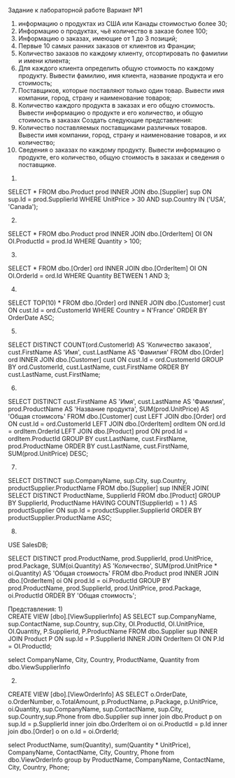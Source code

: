 Задание к лабораторной работе
Вариант №1
1.	информацию о продуктах из США или Канады стоимостью более 30;
2.	Информацию о продуктах, чьё количество в заказе более 100;
3.	Информацию о заказах, имеющие от 1 до 3 позиций;
4.	Первые 10 самых ранних заказов от клиентов из Франции;
5.	Количество заказов по каждому клиенту, отсортировать по фамилии и имени клиента;
6.	Для каждого клиента определить общую стоимость по каждому продукту. Вывести фамилию, имя клиента, название продукта и его стоимость;
7.	Поставщиков, которые поставляют только один товар. Вывести имя компании, город, страну и наименование товаров;
8.	Количество каждого продукта в заказах и его общую стоимость. Вывести информацию о продукте и его количество, и общую стоимость в заказах
Создать следующие представления:
1.	Количество поставляемых поставщиками различных товаров. Вывести имя компании, город, страну и наименование товаров, и их количество;
2.	Сведения о заказах по каждому продукту. Вывести информацию о продукте, его количество, общую стоимость в заказах и сведения о поставщике.

1)
SELECT * 
FROM dbo.Product prod
INNER JOIN dbo.[Supplier] sup ON sup.Id = prod.SupplierId
WHERE UnitPrice > 30 AND sup.Country IN ('USA', 'Canada');


2)
SELECT * 
FROM dbo.Product prod
INNER JOIN dbo.[OrderItem] OI ON OI.ProductId = prod.Id
WHERE Quantity > 100;

3)
SELECT *
FROM dbo.[Order] ord
INNER JOIN dbo.[OrderItem] OI ON OI.OrderId = ord.Id
WHERE Quantity BETWEEN 1 AND 3;

4)
SELECT TOP(10) *
FROM dbo.[Order] ord
INNER JOIN dbo.[Customer] cust ON cust.Id = ord.CustomerId
WHERE Country = N'France'
ORDER BY OrderDate ASC;

5)
SELECT DISTINCT COUNT(ord.CustomerId) AS 'Количество заказов', cust.FirstName AS 'Имя', cust.LastName AS 'Фамилия'
FROM dbo.[Order] ord
INNER JOIN dbo.[Customer] cust ON cust.Id = ord.CustomerId
GROUP BY ord.CustomerId, cust.LastName, cust.FirstName
ORDER BY cust.LastName, cust.FirstName;

6)
SELECT DISTINCT cust.FirstName AS 'Имя', cust.LastName AS 'Фамилия', prod.ProductName AS 'Название продукта', SUM(prod.UnitPrice) AS 'Общая стоимсоть'
FROM dbo.[Customer] cust
LEFT JOIN dbo.[Order] ord ON cust.Id = ord.CustomerId
LEFT JOIN dbo.[OrderItem] ordItem ON ord.Id = ordItem.OrderId
LEFT JOIN dbo.[Product] prod ON prod.Id = ordItem.ProductId
GROUP BY cust.LastName, cust.FirstName, prod.ProductName
ORDER BY cust.LastName, cust.FirstName, SUM(prod.UnitPrice) DESC;

7)
SELECT DISTINCT sup.CompanyName, sup.City, sup.Country, productSupplier.ProductName
FROM dbo.[Supplier] sup
INNER JOIN(
SELECT DISTINCT ProductName, SupplierId
FROM dbo.[Product]
GROUP BY SupplierId, ProductName
HAVING COUNT(SupplierId) = 1
) AS productSupplier ON sup.Id = productSupplier.SupplierId
ORDER BY productSupplier.ProductName ASC;

8)
USE SalesDB;

SELECT DISTINCT prod.ProductName, prod.SupplierId, prod.UnitPrice, prod.Package, SUM(oi.Quantity) AS 'Количество', SUM(prod.UnitPrice * oi.Quantity) AS 'Общая стоимость'
FROM dbo.Product prod
   INNER JOIN dbo.[OrderItem] oi ON prod.Id = oi.ProductId
GROUP BY prod.ProductName, prod.SupplierId, prod.UnitPrice, prod.Package, oi.ProductId
ORDER BY 'Общая стоимость';

Представления:
1)	
CREATE VIEW [dbo].[ViewSupplierInfo]
AS
SELECT sup.CompanyName, sup.ContactName, sup.Country, sup.City,
       OI.ProductId, OI.UnitPrice, OI.Quantity,
       P.SupplierId, P.ProductName
FROM dbo.Supplier sup
    INNER JOIN Product P ON sup.Id = P.SupplierId
    INNER JOIN OrderItem OI ON P.Id = OI.ProductId;

select CompanyName, City, Country, ProductName, Quantity
from dbo.ViewSupplierInfo

2)	
CREATE VIEW [dbo].[ViewOrderInfo]
AS
SELECT o.OrderDate, o.OrderNumber, o.TotalAmount,
	 p.ProductName, p.Package, p.UnitPrice,
	 oi.Quantity,
	  sup.CompanyName, sup.ContactName, sup.City, sup.Country,sup.Phone
from dbo.Supplier sup
inner join dbo.Product p on sup.Id = p.SupplierId
inner join dbo.OrderItem oi on oi.ProductId = p.Id
inner join dbo.[Order] o on o.Id = oi.OrderId;

select ProductName, sum(Quantity), sum(Quantity * UnitPrice), CompanyName, ContactName, City, Country, Phone
from dbo.ViewOrderInfo
group by ProductName, CompanyName, ContactName, City, Country, Phone;
